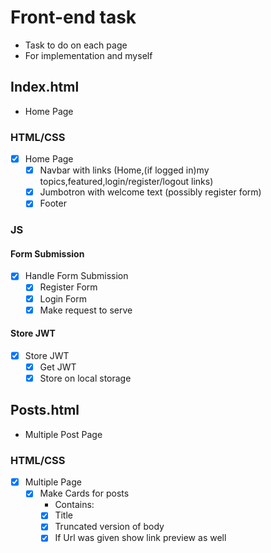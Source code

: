 # Front-end task

-   Task to do on each page
-   For implementation and myself

## Index.html

-   Home Page

### HTML/CSS

-   [x] Home Page
    -   [x] Navbar with links (Home,(if logged in)my topics,featured,login/register/logout links)
    -   [x] Jumbotron with welcome text (possibly register form)
    -   [x] Footer

### JS

#### Form Submission

-   [x] Handle Form Submission
    -   [x] Register Form
    -   [x] Login Form
    -   [x] Make request to serve

#### Store JWT

-   [x] Store JWT
    -   [x] Get JWT
    -   [x] Store on local storage

## Posts.html

-   Multiple Post Page

### HTML/CSS

-   [x] Multiple Page
    -   [x] Make Cards for posts
        -   Contains:
        -   [x] Title
        -   [x] Truncated version of body
        -   [x] If Url was given show link preview as well
